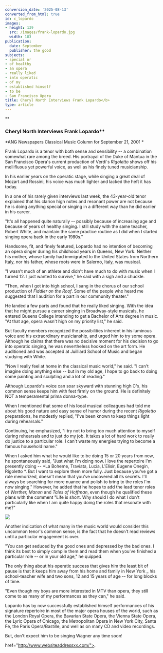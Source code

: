```yaml
---
conversion_date: '2025-08-13'
converted_from_html: true
id: c_lopardo
images:
- height: 139
  src: /images/frank-lopardo.jpg
  width: 183
publication:
  date: September
  publisher: the good
subjects:
- special or
- of healthy
- an opera
- really liked
- into operatic
- of my
- established himself
- to be
- San Francisco Opera
title: Cheryl North Interviews Frank Lopardo</b>
type: article
---
```


**

### Cheryl North Interviews Frank Lopardo**

*ANG Newspapers Classical Music
 Column for September 21, 2001
*

Frank Lopardo is a tenor with both sense and sensibility -- a combination somewhat rare among the breed. His portrayal of the Duke of Mantua in the San Francisco Opera's current production of Verdi's *Rigoletto* shows off his mellifluous yet powerful voice, as well as his finely tuned musicianship.

In his earlier years on the operatic stage, while singing a great deal of Mozart and Rossini, his voice was much lighter and lacked the heft it has today.

In a one of his rarely given interviews last week, the 43-year-old tenor explained that his clarion high notes and resonant power are not because he is doing anything special or singing in a different way than he did earlier in his career.

"It's all happened quite naturally -- possibly because of increasing age and because of years of healthy singing. I still study with the same teacher, Robert White, and maintain the same practice routine as I did when I started singing opera back in the early 1980s."

Handsome, fit, and finely featured, Lopardo had no intention of becoming an opera singer during his childhood years in Queens, New York. Neither his mother, whose family had immigrated to the United States from Northern Italy, nor his father, whose roots were in Salerno, Italy, was musical.

 "I wasn't much of an athlete and didn't have much to do with music when I turned 12. I just wanted to survive," he said with a sigh and a chuckle.

"Then, when I got into high school, I sang in the chorus of our school production of *Fiddler on the Roof*. Some of the people who heard me suggested that I audition for a part in our community theater."

He landed a few parts and found that he really liked singing. With the idea that he might pursue a career singing in Broadway-style musicals, he entered Queens College intending to get a Bachelor of Arts degree in music. "At that age, opera wasn't high on my priority list," he said.

But faculty members recognized the possibilities inherent in his luminous voice and his extraordinary musicianship, and urged him to try some opera. Although he claims that there was no decisive moment for his decision to go into operatic singing, he was nevertheless hooked on the art form. He auditioned and was accepted at Juilliard School of Music and began studying with White.

"Now I really feel at home in the classical music world," he said. "I can't imagine doing anything else -- but in my old age, I hope to go back to doing some painting and sculpting and a lot of reading."

Although Lopardo's voice can soar skyward with stunning high C's, his common sense keeps him with feet firmly on the ground. He is definitely NOT a temperamental prima donna-type.

When I mentioned that some of his local musical colleagues had told me about his good nature and easy sense of humor during the recent *Rigoletto* preparations, he modestly replied, "I've been known to keep things light during rehearsals."

Continuing, he emphasized, "I try not to bring too much attention to myself during rehearsals and to just do my job. It takes a lot of hard work to really do justice to a particular role. I can't waste my energies trying to become a famous household name."

When I asked him what he would like to be doing 15 or 20 years from now, he spontaneously said, "Just what I'm doing now. I love the repertoire I'm presently doing -- *La Boheme, Traviata, Lucia, L'Elisir, Eugene Onegin, Rigoletto *. But I want to explore them more fully. Just because you've got a role memorized, doesn't mean that you've uncovered all its secrets. I'll always be searching for more nuance and polish to bring to the roles I'm now singing." However, he added that he hopes to add the lead tenor roles of *Werther, Manon* and *Tales of Hoffman*, even though he qualified these plans with the comment "Life is short. Why should I do what I don't particularly like when I am quite happy doing the roles that resonate with me?"

![](/images/frank-lopardo.jpg)

Another indication of what many in the music world would consider this uncommon tenor's common sense, is the fact that he doesn't read reviews until a particular engagement is over.

"You can get seduced by the good ones and depressed by the bad ones. I think its best to simply compile them and read them when you've finished a particular role -- or in your old age," he quipped.

The only thing about his operatic success that gives him the least bit of pause is that it keeps him away from his home and family in New York _ his school-teacher wife and two sons, 12 and 15 years of age -- for long blocks of time.

"Even though my boys are more interested in MTV than opera, they still come to as many of my performances as they can," he said.

Lopardo has by now successfully established himself performances of his signature repertoire in most of the major opera houses of the world, such as the London Royal Opera, the Bavarian State Opera, the Vienna State Opera, the Lyric Opera of Chicago, the Metropolitan Opera in New York City, Santa Fe, the Paris Opera/Bastille, and well as on many CD and video recordings.

But, don't expect him to be singing Wagner any time soon!


href="http://www.websiteaddressxx.com/">.